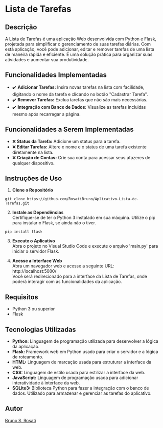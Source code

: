 # Lista de Tarefas

## Descrição
A Lista de Tarefas é uma aplicação Web desenvolvida com Python e Flask, projetada para simplificar o gerenciamento de suas tarefas diárias. Com está aplicação, você pode adicionar, editar e remover tarefas de uma lista de maneira rápida e eficiente. É uma solução prática para organizar suas atividades e aumentar sua produtividade.

## Funcionalidades Implementadas
- ✔️ **Adicionar Tarefas:** Insira novas tarefas na lista com facilidade, digitando o nome da tarefa e clicando no botão "Cadastrar Tarefa".
- ✔️ **Remover Tarefas:** Exclua tarefas que não são mais necessárias.
- ✔️ **Integração com Banco de Dados:** Visualize as tarefas incluidas mesmo após recarregar a página.

## Funcionalidades a Serem Implementadas
- ❌ **Status da Tarefa:** Adicione um status para a tarefa.
- ❌ **Editar Tarefas:** Altere o nome e o status de uma tarefa existente diretamente na lista.
- ❌ **Criação de Contas:** Crie sua conta para acessar seus afazeres de qualquer dispositivo.

## Instruções de Uso
1. **Clone o Repositório**
```
git clone https://github.com/RosatiBruno/Aplicativo-Lista-de-Tarefas.git
```
2. **Instale as Dependências** <br>
Certifique-se de ter o Python 3 instalado em sua máquina. Utilize o pip para instalar o Flask, se ainda não o tiver.
```
pip install flask
```
3. **Execute o Aplicativo** <br>
Abra o projeto no Visual Studio Code e execute o arquivo 'main.py' para iniciar o servidor Flask.

4. **Acesse a Interface Web** <br>
Abra um navegador web e acesse a seguinte URL: http://localhost:5000/ <br>
Você será redirecionado para a interface da Lista de Tarefas, onde poderá interagir com as funcionalidades da aplicação.

## Requisitos
- Python 3 ou superior
- Flask

## Tecnologias Utilizadas
- **Python:** Linguagem de programação utilizada para desenvolver a lógica da aplicação.
- **Flask:** Framework web em Python usado para criar o servidor e a lógica de roteamento.
- **HTML:** Linguagem de marcação usada para estruturar a interface da web.
- **CSS:** Linguagem de estilo usada para estilizar a interface da web.
- **JavaScript:** Linguagem de programação usada para adicionar interatividade à interface da web.
- **SQLite3:** Biblioteca Python para fazer a integração com o banco de dados. Utilizado para armazenar e gerenciar as tarefas do aplicativo.

## Autor
[Bruno S. Rosati](https://github.com/RosatiBruno)
